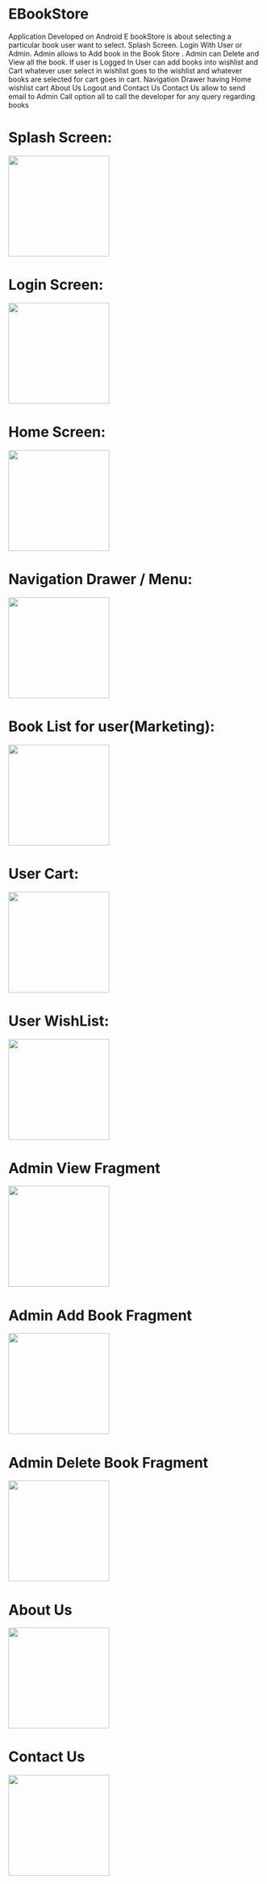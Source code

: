 # EBookStore
Application Developed on Android 
E bookStore is about selecting a particular book user want to select.
Splash Screen.
Login With User or Admin.
Admin allows to Add book in the Book Store .
Admin can Delete and View all the book.
If user is Logged In 
User can add books into wishlist and Cart 
whatever user select in wishlist goes to the wishlist and whatever books are selected for cart goes in cart.
Navigation Drawer having Home wishlist cart About Us Logout and Contact Us
Contact Us allow to send email to Admin 
Call option all to call the developer for any query regarding books 

# Splash Screen: 

<img src="https://user-images.githubusercontent.com/50931400/63307281-e3523800-c2bb-11e9-913c-8007343071df.jpeg" width="200"/>

# Login Screen:

<img src="https://user-images.githubusercontent.com/50931400/63307304-f95ff880-c2bb-11e9-9eaf-2f83adfe8688.jpeg" width="200"/>

# Home Screen:

<img src="https://user-images.githubusercontent.com/50931400/63307317-054bba80-c2bc-11e9-9f29-977f081042cd.jpeg" width="200"/>


# Navigation Drawer / Menu:

<img src="https://user-images.githubusercontent.com/50931400/63307383-30360e80-c2bc-11e9-91a8-e2c09cf325c5.jpeg" width="200"/>

# Book List for user(Marketing):

<img src="https://user-images.githubusercontent.com/50931400/63307421-4fcd3700-c2bc-11e9-86f9-867db015aa84.jpeg" width="200"/>

# User Cart:

<img src="https://user-images.githubusercontent.com/50931400/63307467-8014d580-c2bc-11e9-8e65-27d6446f54ff.jpeg" width="200"/>

# User WishList:

<img src="https://user-images.githubusercontent.com/50931400/63308338-35955800-c2c0-11e9-9446-c2226ee6c7b8.jpeg" width="200"/>

# Admin View Fragment

<img src="https://user-images.githubusercontent.com/50931400/63307761-93747080-c2bd-11e9-8b7f-4bb173b60f09.jpeg" width="200"/>

# Admin Add Book Fragment

<img src="https://user-images.githubusercontent.com/50931400/63307795-aedf7b80-c2bd-11e9-93fa-7b8875f0f638.jpeg" width="200"/>

# Admin Delete Book Fragment

<img src="https://user-images.githubusercontent.com/50931400/63307807-bf8ff180-c2bd-11e9-9d75-ca673c76ecfa.jpeg" width="200"/>

# About Us

<img src="https://user-images.githubusercontent.com/50931400/63308274-e6e7be00-c2bf-11e9-8ec7-3b7ce077631a.jpeg" width="200"/>

# Contact Us 

<img src="https://user-images.githubusercontent.com/50931400/63308313-1ac2e380-c2c0-11e9-8069-abd421f8c7c8.jpeg" width="200"/>
